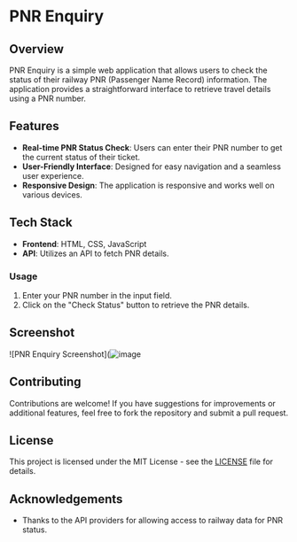 
# PNR Enquiry

## Overview
PNR Enquiry is a simple web application that allows users to check the status of their railway PNR (Passenger Name Record) information. The application provides a straightforward interface to retrieve travel details using a PNR number.

## Features
- **Real-time PNR Status Check**: Users can enter their PNR number to get the current status of their ticket.
- **User-Friendly Interface**: Designed for easy navigation and a seamless user experience.
- **Responsive Design**: The application is responsive and works well on various devices.

## Tech Stack
- **Frontend**: HTML, CSS, JavaScript
- **API**: Utilizes an API to fetch PNR details.


### Usage
1. Enter your PNR number in the input field.
2. Click on the "Check Status" button to retrieve the PNR details.

## Screenshot
![PNR Enquiry Screenshot](![image](https://github.com/user-attachments/assets/8b52b224-9539-47a0-a585-500f90b2db4b)


## Contributing
Contributions are welcome! If you have suggestions for improvements or additional features, feel free to fork the repository and submit a pull request.

## License
This project is licensed under the MIT License - see the [LICENSE](LICENSE) file for details.

## Acknowledgements
- Thanks to the API providers for allowing access to railway data for PNR status.
